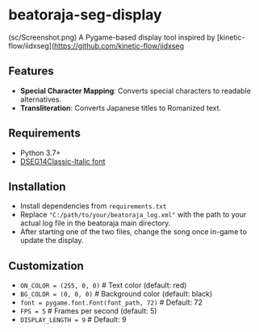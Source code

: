 # beatoraja-seg-display
(sc/Screenshot.png)
A Pygame-based display tool inspired by [kinetic-flow/iidxseg](https://github.com/kinetic-flow/iidxseg

## Features
- **Special Character Mapping**: Converts special characters to readable alternatives.
- **Transliteration**: Converts Japanese titles to Romanized text.


## Requirements
- Python 3.7+
- [DSEG14Classic-Italic font](https://github.com/keshikan/DSEG)

## Installation
- Install dependencies from `requirements.txt`
- Replace `"C:/path/to/your/beatoraja_log.xml"` with the path to your actual log file in the beatoraja main directory.
- After starting one of the two files, change the song once in-game to update the display.

## Customization
- `ON_COLOR = (255, 0, 0)`  # Text color (default: red)
- `BG_COLOR = (0, 0, 0)`    # Background color (default: black)
- `font = pygame.font.Font(font_path, 72)`  # Default: 72
- `FPS = 5`  # Frames per second (default: 5)
- `DISPLAY_LENGTH = 9`  # Default: 9
